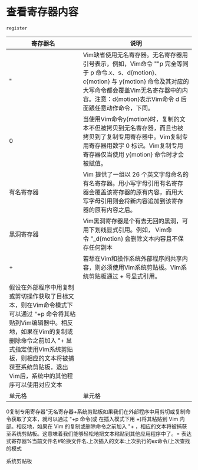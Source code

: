 # 查看寄存器内容

```
register 
```

|  寄存器名   | 说明  |
|  ----  | ----  |
| "  |   Vim缺省使用无名寄存器。无名寄存器用引号表示，例如，Vim命令 ""p 完全等同于 p 命令.x、s、d{motion}、c{motion} 与 y{motion} 命令及其对应的大写命令都会覆盖Vim无名寄存器中的内容。注意：d{motion}表示Vim命令 d 后面跟任意动作命令，下同。|
| 0  | 当使用Vim命令y{motion}时，复制的文本不但被拷贝到无名寄存器，而且也被拷贝到了复制专用寄存器中。Vim复制专用寄存器用数字 0 标识。Vim复制专用寄存器仅当使用 y{motion} 命令时才会被赋值。 |
| 有名寄存器 | Vim 提供了一组以 26 个英文字母命名的有名寄存器。用小写字母引用有名寄存器会覆盖该寄存器的原有内容，而用大写字母引用则会将新内容追加到该寄存器的原有内容之后。 |
| 黑洞寄存器 | Vim黑洞寄存器是个有去无回的黑洞，可用下划线显式引用。例如， Vim命令 "_d{motion} 会删除文本内容且不保存任何副本 | 
| + | 若想在Vim和操作系统外部程序间共享内容，则必须使用Vim系统剪贴板。Vim系统剪贴板通过 + 号显式引用。
假设在外部程序中用复制或剪切操作获取了目标文本，则在Vim命令模式下可以通过 "+p 命令将其粘贴到Vim编辑器中。相反地，如果在Vim的复制或删除命令之前加入 "+ 显式指定使用Vim系统剪贴板，则相应的文本将被捕获至系统剪贴板，退出Vim后，系统中的其他程序可以使用对应文本 |
| 单元格 | 单元格 |
0复制专用寄存器"无名寄存器+系统剪贴板如果我们在外部程序中用剪切或复制命令获取了文本，就可以通过 "+p 命令(或 在插入模式下用 <C-r>+)将其粘贴到 Vim 内部。相反地，如果在 Vim 的复制或删除命令之前加入 "+ ，相应的文本将被捕获至系统剪贴板。这意味着我们能够轻松地把文本粘贴到其他应用程序中了。= 表达式寄存器%当前文件名#轮换文件名.上次插入的文本:上次执行的ex命令/上次查找的模式



系统剪贴板




